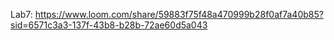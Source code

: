 Lab7:
https://www.loom.com/share/59883f75f48a470999b28f0af7a40b85?sid=6571c3a3-137f-43b8-b28b-72ae60d5a043
